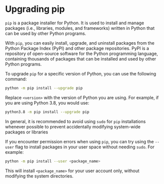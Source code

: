 # Upgrading pip

`pip` is a package installer for Python. It is used to install and manage packages (i.e., libraries, modules, and frameworks) written in Python that can be used by other Python programs.

With `pip`, you can easily install, upgrade, and uninstall packages from the Python Package Index (PyPI) and other package repositories. PyPI is a repository of open-source software for the Python programming language, containing thousands of packages that can be installed and used by other Python programs.

To upgrade `pip` for a specific version of Python, you can use the following command:

```bash
python -m pip install --upgrade pip
```

Replace `<version>` with the version of Python you are using. For example, if you are using Python 3.8, you would use:

```bash
python3.8 -m pip install --upgrade pip
```

In general, it is recommended to avoid using `sudo` for `pip` installations whenever possible to prevent accidentally modifying system-wide packages or libraries

If you encounter permission errors when using `pip`, you can try using the `--user` flag to install packages in your user space without needing `sudo`. For example:

```bash
python -m pip install --user <package_name>
```

This will install `<package_name>` for your user account only, without modifying the system directories.
